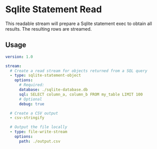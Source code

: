 # Sqlite Statement Read

This readable stream will prepare a Sqlite statement exec to obtain all results. The resulting rows are streamed.

## Usage

```yaml
version: 1.0

stream:
  # Create a read stream for objects returned from a SQL query
  - type: sqlite-statement-object
    options:
      # Required:
      database: ./sqlite-database.db
      sql: SELECT column_a, column_b FROM my_table LIMIT 100
      # Optional
      debug: true

  # Create a CSV output
  - csv-stringify

  # Output the file locally
  - type: file-write-stream
    options:
      path: ./output.csv
```
